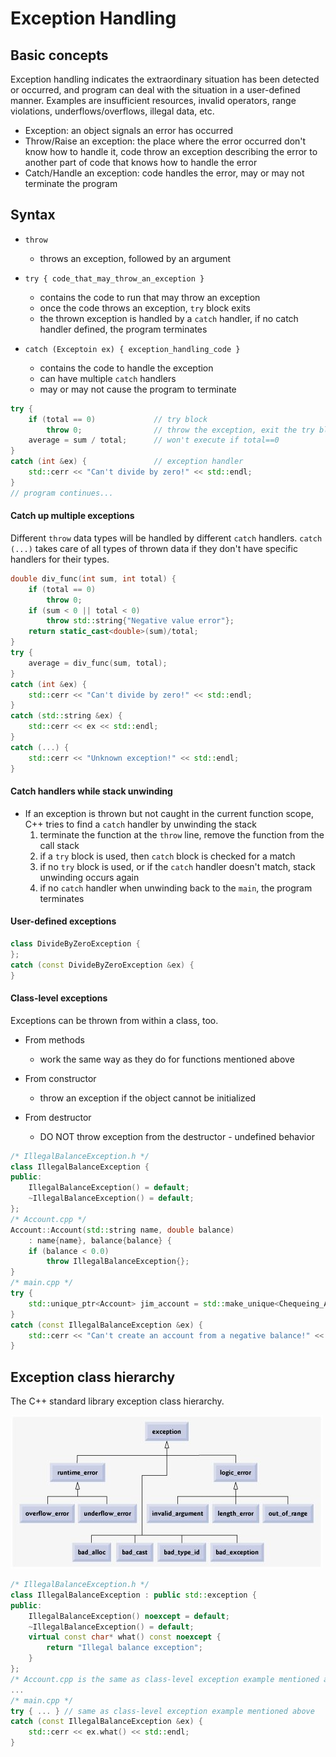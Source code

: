 # Exception Handling

## Basic concepts

Exception handling indicates the extraordinary situation has been detected or occurred, and program can deal with the situation in a user-defined manner. Examples are insufficient resources, invalid operators, range violations, underflows/overflows, illegal data, etc.

- Exception: an object signals an error has occurred
- Throw/Raise an exception: the place where the error occurred don't know how to handle it, code throw an exception describing the error to another part of code that knows how to handle the error
- Catch/Handle an exception: code handles the error, may or may not terminate the program

## Syntax

- `throw`
    * throws an exception, followed by an argument

- `try { code_that_may_throw_an_exception }`
    * contains the code to run that may throw an exception
    * once the code throws an exception, `try` block exits
    * the thrown exception is handled by a `catch` handler, if no catch handler defined, the program terminates

- `catch (Exceptoin ex) { exception_handling_code }`
    * contains the code to handle the exception
    * can have multiple `catch` handlers
    * may or may not cause the program to terminate

```c++
try {
    if (total == 0)             // try block
        throw 0;                // throw the exception, exit the try block
    average = sum / total;      // won't execute if total==0
}
catch (int &ex) {               // exception handler
    std::cerr << "Can't divide by zero!" << std::endl;
}
// program continues...
```

#### Catch up multiple exceptions

Different `throw` data types will be handled by different `catch` handlers. `catch (...)` takes care of all types of thrown data if they don't have specific handlers for their types.

```c++
double div_func(int sum, int total) {
    if (total == 0)
        throw 0;
    if (sum < 0 || total < 0)
        throw std::string{"Negative value error"};
    return static_cast<double>(sum)/total;
}
try {
    average = div_func(sum, total);
}
catch (int &ex) {
    std::cerr << "Can't divide by zero!" << std::endl;
}
catch (std::string &ex) {
    std::cerr << ex << std::endl;
}
catch (...) {
    std::cerr << "Unknown exception!" << std::endl;
}
```

#### Catch handlers while stack unwinding

- If an exception is thrown but not caught in the current function scope, C++ tries to find a `catch` handler by unwinding the stack
    1. terminate the function at the `throw` line, remove the function from the call stack
    2. if a `try` block is used, then `catch` block is checked for a match
    3. if no `try` block is used, or if the `catch` handler doesn't match, stack unwinding occurs again
    4. if no `catch` handler when unwinding back to the `main`, the program terminates

#### User-defined exceptions

```c++
class DivideByZeroException {
};
catch (const DivideByZeroException &ex) {
}
```

#### Class-level exceptions

Exceptions can be thrown from within a class, too.

- From methods
    * work the same way as they do for functions mentioned above

- From constructor
    * throw an exception if the object cannot be initialized

- From destructor
    * DO NOT throw exception from the destructor - undefined behavior

```c++
/* IllegalBalanceException.h */
class IllegalBalanceException {
public:
    IllegalBalanceException() = default;
    ~IllegalBalanceException() = default;
};
/* Account.cpp */
Account::Account(std::string name, double balance)
    : name{name}, balance{balance} {
    if (balance < 0.0)
        throw IllegalBalanceException{};
}
/* main.cpp */
try {
    std::unique_ptr<Account> jim_account = std::make_unique<Chequeing_Account>("Jim", -10.0);
}
catch (const IllegalBalanceException &ex) {
    std::cerr << "Can't create an account from a negative balance!" << std::endl;
}
```

## Exception class hierarchy

The C++ standard library exception class hierarchy.

![Exception Class Hierarchy](./cpp-std-exception-class-hierarchy.jpg)

```c++
/* IllegalBalanceException.h */
class IllegalBalanceException : public std::exception {
public:
    IllegalBalanceException() noexcept = default;
    ~IllegalBalanceException() = default;
    virtual const char* what() const noexcept {
        return "Illegal balance exception";
    }
};
/* Account.cpp is the same as class-level exception example mentioned above */
...
/* main.cpp */
try { ... } // same as class-level exception example mentioned above
catch (const IllegalBalanceException &ex) {
    std::cerr << ex.what() << std::endl;
}
```
